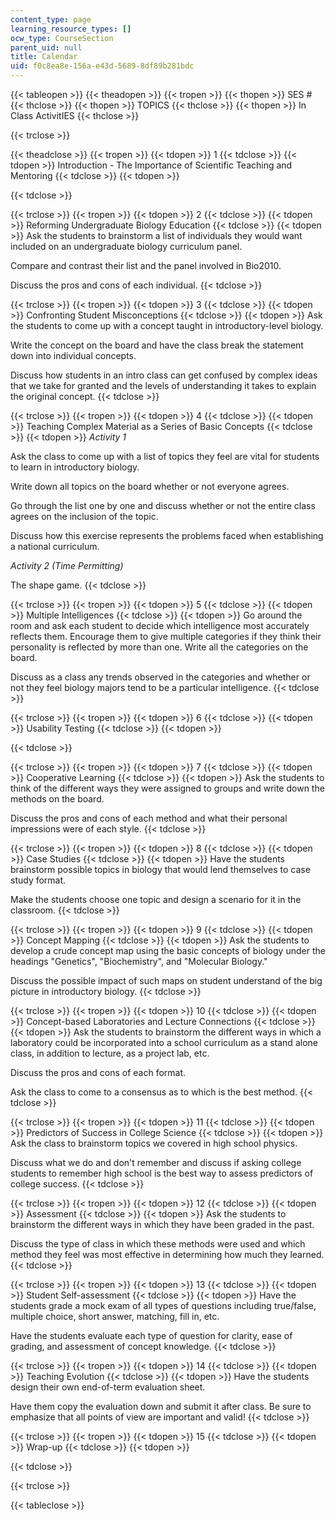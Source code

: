 ```yaml
---
content_type: page
learning_resource_types: []
ocw_type: CourseSection
parent_uid: null
title: Calendar
uid: f0c8ea8e-156a-e43d-5689-8df89b281bdc
---
```


{{< tableopen >}}
{{< theadopen >}}
{{< tropen >}}
{{< thopen >}}
SES #
{{< thclose >}}
{{< thopen >}}
TOPICS
{{< thclose >}}
{{< thopen >}}
In Class ActivitIES
{{< thclose >}}

{{< trclose >}}

{{< theadclose >}}
{{< tropen >}}
{{< tdopen >}}
1
{{< tdclose >}}
{{< tdopen >}}
Introduction - The Importance of Scientific Teaching and Mentoring
{{< tdclose >}}
{{< tdopen >}}

{{< tdclose >}}

{{< trclose >}}
{{< tropen >}}
{{< tdopen >}}
2
{{< tdclose >}}
{{< tdopen >}}
Reforming Undergraduate Biology Education
{{< tdclose >}}
{{< tdopen >}}
Ask the students to brainstorm a list of individuals they would want included on an undergraduate biology curriculum panel.  
  
Compare and contrast their list and the panel involved in Bio2010.  
  
Discuss the pros and cons of each individual.
{{< tdclose >}}

{{< trclose >}}
{{< tropen >}}
{{< tdopen >}}
3
{{< tdclose >}}
{{< tdopen >}}
Confronting Student Misconceptions
{{< tdclose >}}
{{< tdopen >}}
Ask the students to come up with a concept taught in introductory-level biology.  
  
Write the concept on the board and have the class break the statement down into individual concepts.  
  
Discuss how students in an intro class can get confused by complex ideas that we take for granted and the levels of understanding it takes to explain the original concept.
{{< tdclose >}}

{{< trclose >}}
{{< tropen >}}
{{< tdopen >}}
4
{{< tdclose >}}
{{< tdopen >}}
Teaching Complex Material as a Series of Basic Concepts
{{< tdclose >}}
{{< tdopen >}}
_Activity 1_  
  
Ask the class to come up with a list of topics they feel are vital for students to learn in introductory biology.  
  
Write down all topics on the board whether or not everyone agrees.  
  
Go through the list one by one and discuss whether or not the entire class agrees on the inclusion of the topic.  
  
Discuss how this exercise represents the problems faced when establishing a national curriculum.  
  
_Activity 2 (Time Permitting)_  
  
The shape game.
{{< tdclose >}}

{{< trclose >}}
{{< tropen >}}
{{< tdopen >}}
5
{{< tdclose >}}
{{< tdopen >}}
Multiple Intelligences
{{< tdclose >}}
{{< tdopen >}}
Go around the room and ask each student to decide which intelligence most accurately reflects them. Encourage them to give multiple categories if they think their personality is reflected by more than one. Write all the categories on the board.  
  
Discuss as a class any trends observed in the categories and whether or not they feel biology majors tend to be a particular intelligence.
{{< tdclose >}}

{{< trclose >}}
{{< tropen >}}
{{< tdopen >}}
6
{{< tdclose >}}
{{< tdopen >}}
Usability Testing
{{< tdclose >}}
{{< tdopen >}}

{{< tdclose >}}

{{< trclose >}}
{{< tropen >}}
{{< tdopen >}}
7
{{< tdclose >}}
{{< tdopen >}}
Cooperative Learning
{{< tdclose >}}
{{< tdopen >}}
Ask the students to think of the different ways they were assigned to groups and write down the methods on the board.  
  
Discuss the pros and cons of each method and what their personal impressions were of each style.
{{< tdclose >}}

{{< trclose >}}
{{< tropen >}}
{{< tdopen >}}
8
{{< tdclose >}}
{{< tdopen >}}
Case Studies
{{< tdclose >}}
{{< tdopen >}}
Have the students brainstorm possible topics in biology that would lend themselves to case study format.  
  
Make the students choose one topic and design a scenario for it in the classroom.
{{< tdclose >}}

{{< trclose >}}
{{< tropen >}}
{{< tdopen >}}
9
{{< tdclose >}}
{{< tdopen >}}
Concept Mapping
{{< tdclose >}}
{{< tdopen >}}
Ask the students to develop a crude concept map using the basic concepts of biology under the headings "Genetics", "Biochemistry", and "Molecular Biology."  
  
Discuss the possible impact of such maps on student understand of the big picture in introductory biology.
{{< tdclose >}}

{{< trclose >}}
{{< tropen >}}
{{< tdopen >}}
10
{{< tdclose >}}
{{< tdopen >}}
Concept-based Laboratories and Lecture Connections
{{< tdclose >}}
{{< tdopen >}}
Ask the students to brainstorm the different ways in which a laboratory could be incorporated into a school curriculum as a stand alone class, in addition to lecture, as a project lab, etc.  
  
Discuss the pros and cons of each format.  
  
Ask the class to come to a consensus as to which is the best method.
{{< tdclose >}}

{{< trclose >}}
{{< tropen >}}
{{< tdopen >}}
11
{{< tdclose >}}
{{< tdopen >}}
Predictors of Success in College Science
{{< tdclose >}}
{{< tdopen >}}
Ask the class to brainstorm topics we covered in high school physics.  
  
Discuss what we do and don't remember and discuss if asking college students to remember high school is the best way to assess predictors of college success.
{{< tdclose >}}

{{< trclose >}}
{{< tropen >}}
{{< tdopen >}}
12
{{< tdclose >}}
{{< tdopen >}}
Assessment
{{< tdclose >}}
{{< tdopen >}}
Ask the students to brainstorm the different ways in which they have been graded in the past.  
  
Discuss the type of class in which these methods were used and which method they feel was most effective in determining how much they learned.
{{< tdclose >}}

{{< trclose >}}
{{< tropen >}}
{{< tdopen >}}
13
{{< tdclose >}}
{{< tdopen >}}
Student Self-assessment
{{< tdclose >}}
{{< tdopen >}}
Have the students grade a mock exam of all types of questions including true/false, multiple choice, short answer, matching, fill in, etc.  
  
Have the students evaluate each type of question for clarity, ease of grading, and assessment of concept knowledge.
{{< tdclose >}}

{{< trclose >}}
{{< tropen >}}
{{< tdopen >}}
14
{{< tdclose >}}
{{< tdopen >}}
Teaching Evolution
{{< tdclose >}}
{{< tdopen >}}
Have the students design their own end-of-term evaluation sheet.  
  
Have them copy the evaluation down and submit it after class. Be sure to emphasize that all points of view are important and valid!
{{< tdclose >}}

{{< trclose >}}
{{< tropen >}}
{{< tdopen >}}
15
{{< tdclose >}}
{{< tdopen >}}
Wrap-up
{{< tdclose >}}
{{< tdopen >}}

{{< tdclose >}}

{{< trclose >}}

{{< tableclose >}}